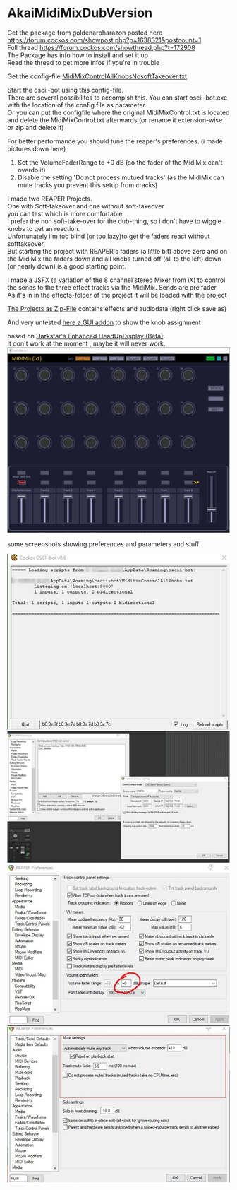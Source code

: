 # AkaiMidiMixDubVersion

Get the package from goldenarpharazon posted here <https://forum.cockos.com/showpost.php?p=1638321&postcount=1>  
Full thread <https://forum.cockos.com/showthread.php?t=172908>  
The Package has info how to install and set it up  
Read the thread to get more infos if you're in trouble  

Get the config-file [MidiMixControlAllKnobsNosoftTakeover.txt](MidiMixControlAllKnobsNosoftTakeover.txt)

Start the oscii-bot using this config-file.  
There are several possibilites to accompish this.
You can start oscii-bot.exe with the location of the config file as parameter.  
Or you can put the configfile where the original MidiMixControl.txt is located and delete the MidiMixControl.txt afterwards (or rename it extension-wise or zip and delete it)  

For better performance you should tune the reaper's preferences. (i made pictures down here)  
1. Set the VolumeFaderRange to +0 dB  (so the fader of the MidiMix can't overdo it) 
2. Disable the setting 'Do not process mutued tracks' (as the MidiMix can mute tracks you prevent this setup from cracks)  

I made two REAPER Projects.  
One with Soft-takeover and one without soft-takeover  
you can test which is more comfortable  
i prefer the non soft-take-over for the dub-thing, so i don't have to wiggle knobs to get an reaction.  
Unfortunately i'm too blind (or too lazy)to get the faders react without softtakeover.  
But starting the project with REAPER's faders (a little bit) above zero and on the MidiMix the faders down and all knobs turned off (all to the left) down (or nearly down) is a good starting point.  

I made a JSFX (a variation of the 8 channel stereo Mixer from iX) to control the sends to the three effect tracks via the MidiMix. Sends are pre fader  
As it's in in the effects-folder of the project it will be loaded with the project  

[The Projects as Zip-File](20201003_DubSessionDeDeRe.zip) contains effects and audiodata (right click save as) 


And very untested [here a GUI addon](!MMX_HUD_DS_bobobo.lua) to show the knob assignment  

based on [Darkstar's Enhanced HeadUpDisplay (Beta)](https://forum.cockos.com/showthread.php?t=233952).  
It don't work at the moment , maybe it will never work.  
![](!MMX_HUD_DS_bobobo.png)  

some screenshots showing preferences and parameters and stuff

![Osc Screen](O.jpg)  
![Preferences OSC](P.jpg)  
![1 Preferences Volume Fader Range](1.jpg)  
![2 Preferences MuteSetting](2.jpg)  
















 
